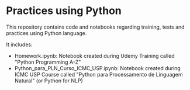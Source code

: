 # Practices using Python

This repository contains code and notebooks regarding training, tests and practices using Python language.

It includes:

- Homework.ipynb: Notebook created during Udemy Training called "Python Programming A-Z"
- Python_para_PLN_Curso_ICMC_USP.ipynb: Notebook created during ICMC USP Course called "Python para Processamento de Linguagem Natural" (or Python for NLP)
